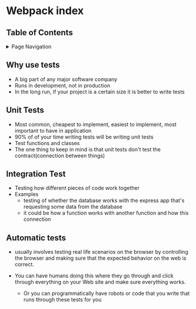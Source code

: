 # Webpack index

## Table of Contents
<details>
<summary>Page Navigation</summary>
 
* [`Why use tests`](#Why-use-tests)
* [`Unit Tests`](#Unit-Tests)
* [`Integration Test`](#Integration-Test)
* [`Automatic tests, or UI tests`](#Automatic-tests)

</details>

## Why use tests

* A big part of any major software company 
* Runs in development, not in production
* In the long run, if your project is a certain size it is better to write tests

## Unit Tests

* Most common, cheapest to implement, easiest to implement, most important to have in application 
* 90% of of your time writing tests will be writing unit tests
* Test functions and classes 
* The one thing to keep in mind is that unit tests don't test the contract(connection between things)

## Integration Test

* Testing how different pieces of code work together
* Examples 
    - testing of whether the database works with the express app that's requesting some data from the database
    - it could be how a function works with another function and how this connection

## Automatic tests

* usually involves testing real life scenarios on the browser by controlling the browser and making sure that the expected behavior on the web is correct.

* You can have humans doing this where they go through and click through everything on your Web site and make sure everything works. 
    - Or you can programmatically have robots or code that you write that runs through these tests for you
